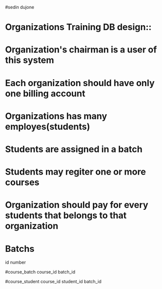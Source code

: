 #sedin dujone

# Organizations Training DB design::

# Organization's chairman is a user of this system
# Each organization should have only one billing account
# Organizations has many employes(students)
# Students are assigned in a batch
# Students may regiter one or more courses
# Organization should pay for every students that belongs to that organization
# Batchs

id 	number 	

#course_batch
course_id 	batch_id

#course_student
course_id   student_id   batch_id




